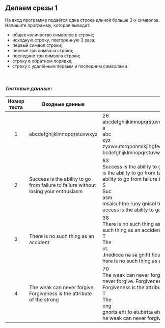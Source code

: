 ## Делаем срезы 1

На вход программе подаётся одна строка длиной больше 3-х символов. Напишите программу, которая выводит:

- общее количество символов в строке;
- исходную строку, повторенную 3 раза;
- первый символ строки;
- первые три символа строки;
- последние три символа строки;
- строку в обратном порядке;
- строку с удалённым первым и последним символами.

<br>

### *Тестовые данные:*

| Номер теста | Входные данные                                                                      | Выходные данные                                                                                                                                                                                                                                                                                                                                                                                                                                                |
|:-----------:|-------------------------------------------------------------------------------------|----------------------------------------------------------------------------------------------------------------------------------------------------------------------------------------------------------------------------------------------------------------------------------------------------------------------------------------------------------------------------------------------------------------------------------------------------------------|
|      1      | abcdefghijklmnopqrstuvwxyz                                                          | 26<br>abcdefghijklmnopqrstuvwxyzabcdefghijklmnopqrstuvwxyzabcdefghijklmnopqrstuvwxyz<br>a<br>abc<br>xyz<br>zyxwvutsrqponmlkjihgfedcba<br>bcdefghijklmnopqrstuvwxy                                                                                                                                                                                                                                                                                              |
|      2      | Success is the ability to go from failure to failure without losing your enthusiasm | 83<br>Success is the ability to go from failure to failure without losing your enthusiasmSuccess is the ability to go from failure to failure without losing your enthusiasmSuccess is the ability to go from failure to failure without losing your enthusiasm<br>S<br>Suc<br>asm<br>msaisuhtne ruoy gnisol tuohtiw eruliaf ot eruliaf morf og ot ytiliba eht si sseccuS<br>uccess is the ability to go from failure to failure without losing your enthusias |
|      3      | There is no such thing as an accident.                                              | 38<br>There is no such thing as an accident.There is no such thing as an accident.There is no such thing as an accident.<br>T<br>The<br>nt.<br>.tnedicca na sa gniht hcus on si erehT<br>here is no such thing as an accident                                                                                                                                                                                                                                  |
|      4      | The weak can never forgive. Forgiveness is the attribute of the strong              | 70<br>The weak can never forgive. Forgiveness is the attribute of the strongThe weak can never forgive. Forgiveness is the attribute of the strongThe weak can never forgive. Forgiveness is the attribute of the strong<br>T<br>The<br>ong<br>gnorts eht fo etubirtta eht si ssenevigroF .evigrof reven nac kaew ehT<br>he weak can never forgive. Forgiveness is the attribute of the stron                                                                  |